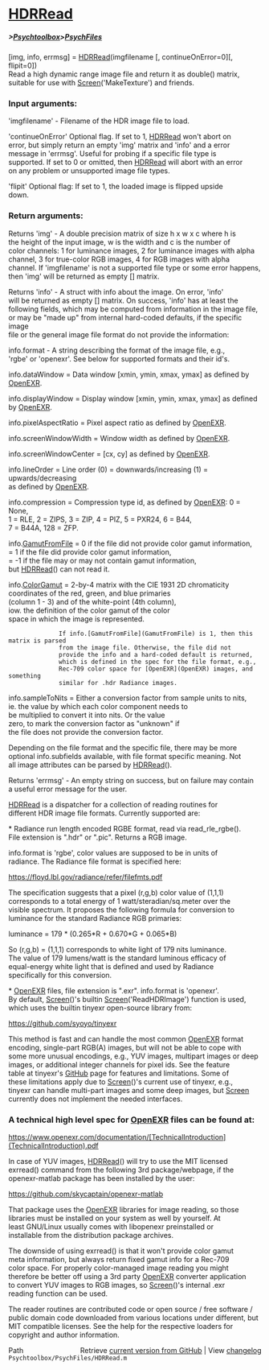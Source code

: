 # [HDRRead](HDRRead)
##### >[Psychtoolbox](Psychtoolbox)>[PsychFiles](PsychFiles)

[img, info, errmsg] = [HDRRead](HDRRead)(imgfilename [, continueOnError=0][, flipit=0])  
Read a high dynamic range image file and return it as double() matrix,  
suitable for use with [Screen](Screen)('MakeTexture') and friends.  
  
### Input arguments:  
  
'imgfilename' - Filename of the HDR image file to load.  
  
'continueOnError' Optional flag. If set to 1, [HDRRead](HDRRead) won't abort on  
error, but simply return an empty 'img' matrix and 'info' and a error  
message in 'errmsg'. Useful for probing if a specific file type is  
supported. If set to 0 or omitted, then [HDRRead](HDRRead) will abort with an error  
on any problem or unsupported image file types.  
  
'flipit' Optional flag: If set to 1, the loaded image is flipped upside  
down.  
  
### Return arguments:  
  
Returns 'img' - A double precision matrix of size h x w x c where h is  
the height of the input image, w is the width and c is the number of  
color channels: 1 for luminance images, 2 for luminance images with alpha  
channel, 3 for true-color RGB images, 4 for RGB images with alpha  
channel. If 'imgfilename' is not a supported file type or some error happens,  
then 'img' will be returned as empty [] matrix.  
  
Returns 'info' - A struct with info about the image. On error, 'info'  
will be returned as empty [] matrix. On success, 'info' has at least the  
following fields, which may be computed from information in the image file,  
or may be "made up" from internal hard-coded defaults, if the specific image  
file or the general image file format do not provide the information:  
  
info.format - A string describing the format of the image file, e.g.,  
'rgbe' or 'openexr'. See below for supported formats and their id's.  
  
info.dataWindow = Data window [xmin, ymin, xmax, ymax] as defined by [OpenEXR](OpenEXR).  
  
info.displayWindow = Display window [xmin, ymin, xmax, ymax] as defined by [OpenEXR](OpenEXR).  
  
info.pixelAspectRatio = Pixel aspect ratio as defined by [OpenEXR](OpenEXR).  
  
info.screenWindowWidth = Window width as defined by [OpenEXR](OpenEXR).  
  
info.screenWindowCenter = [cx, cy] as defined by [OpenEXR](OpenEXR).  
  
info.lineOrder = Line order (0) = downwards/increasing (1) = upwards/decreasing  
                 as defined by [OpenEXR](OpenEXR).  
  
info.compression = Compression type id, as defined by [OpenEXR](OpenEXR): 0 = None,  
                   1 = RLE, 2 = ZIPS, 3 = ZIP, 4 = PIZ, 5 = PXR24, 6 = B44,  
                   7 = B44A, 128 = ZFP.  
  
info.[GamutFromFile](GamutFromFile) = 0 if the file did not provide color gamut information,  
                   = 1 if the file did provide color gamut information,  
                   = -1 if the file may or may not contain gamut information,  
                        but [HDRRead](HDRRead)() can not read it.  
  
info.[ColorGamut](ColorGamut) = 2-by-4 matrix with the CIE 1931 2D chromaticity  
                  coordinates of the red, green, and blue primaries  
                  (column 1 - 3) and of the white-point (4th column),  
                  iow. the definition of the color gamut of the color  
                  space in which the image is represented.  
  
                  If info.[GamutFromFile](GamutFromFile) is 1, then this matrix is parsed  
                  from the image file. Otherwise, the file did not  
                  provide the info and a hard-coded default is returned,  
                  which is defined in the spec for the file format, e.g.,  
                  Rec-709 color space for [OpenEXR](OpenEXR) images, and something  
                  similar for .hdr Radiance images.  
  
info.sampleToNits = Either a conversion factor from sample units to nits,  
                    ie. the value by which each color component needs to  
                    be multiplied to convert it into nits. Or the value  
                    zero, to mark the conversion factor as "unknown" if  
                    the file does not provide the conversion factor.  
  
Depending on the file format and the specific file, there may be more  
optional info.subfields available, with file format specific meaning. Not  
all image attributes can be parsed by [HDRRead](HDRRead)().  
  
Returns 'errmsg' - An empty string on success, but on failure may contain  
a useful error message for the user.  
  
  
[HDRRead](HDRRead) is a dispatcher for a collection of reading routines for  
different HDR image file formats. Currently supported are:  
  
\* Radiance run length encoded RGBE format, read via read\_rle\_rgbe().  
  File extension is ".hdr" or ".pic". Returns a RGB image.  
  
  info.format is 'rgbe', color values are supposed to be in units of  
  radiance. The Radiance file format is specified here:  
  
  https://floyd.lbl.gov/radiance/refer/filefmts.pdf  
  
  The specification suggests that a pixel (r,g,b) color value of (1,1,1)  
  corresponds to a total energy of 1 watt/steradian/sq.meter over the  
  visible spectrum. It proposes the following formula for conversion to  
  luminance for the standard Radiance RGB primaries:  
  
  luminance = 179 \* (0.265\*R + 0.670\*G + 0.065\*B)  
  
  So (r,g,b) = (1,1,1) corresponds to white light of 179 nits luminance.  
  The value of 179 lumens/watt is the standard luminous efficacy of  
  equal-energy white light that is defined and used by Radiance  
  specifically for this conversion.  
  
\* [OpenEXR](OpenEXR) files, file extension is ".exr". info.format is 'openexr'.  
  By default, [Screen](Screen)()'s builtin [Screen](Screen)('ReadHDRImage') function is used,  
  which uses the builtin tinyexr open-source library from:  
  
  https://github.com/syoyo/tinyexr  
  
  This method is fast and can handle the most common [OpenEXR](OpenEXR) format  
  encoding, single-part RGB(A) images, but will not be able to cope with  
  some more unusual encodings, e.g., YUV images, multipart images or deep  
  images, or additional integer channels for pixel ids. See the feature  
  table at tinyexr's [GitHub](GitHub) page for features and limitations. Some of  
  these limitations apply due to [Screen](Screen)()'s current use of tinyexr, e.g.,  
  tinyexr can handle multi-part images and some deep images, but [Screen](Screen)  
  currently does not implement the needed interfaces.  
  
###   A technical high level spec for [OpenEXR](OpenEXR) files can be found at:  
  
  https://www.openexr.com/documentation/[TechnicalIntroduction](TechnicalIntroduction).pdf  
  
  In case of YUV images, [HDRRead](HDRRead)() will try to use the MIT licensed  
  exrread() command from the following 3rd package/webpage, if the  
  openexr-matlab package has been installed by the user:  
  
  https://github.com/skycaptain/openexr-matlab  
  
  That package uses the [OpenEXR](OpenEXR) libraries for image reading, so those  
  libraries must be installed on your system as well by yourself. At  
  least GNU/Linux usually comes with libopenexr preinstalled or  
  installable from the distribution package archives.  
  
  The downside of using exrread() is that it won't provide color gamut  
  meta information, but always return fixed gamut info for a Rec-709  
  color space. For properly color-managed image reading you might  
  therefore be better off using a 3rd party [OpenEXR](OpenEXR) converter application  
  to convert YUV images to RGB images, so [Screen](Screen)()'s internal .exr  
  reading function can be used.  
  
The reader routines are contributed code or open source / free software /  
public domain code downloaded from various locations under different, but  
MIT compatible licenses. See the help for the respective loaders for  
copyright and author information.  
  




<div class="code_header" style="text-align:right;">
  <span style="float:left;">Path&nbsp;&nbsp;</span> <span class="counter">Retrieve <a href=
  "https://raw.github.com/Psychtoolbox-3/Psychtoolbox-3/beta/Psychtoolbox/PsychFiles/HDRRead.m">current version from GitHub</a> | View <a href=
  "https://github.com/Psychtoolbox-3/Psychtoolbox-3/commits/beta/Psychtoolbox/PsychFiles/HDRRead.m">changelog</a></span>
</div>
<div class="code">
  <code>Psychtoolbox/PsychFiles/HDRRead.m</code>
</div>

